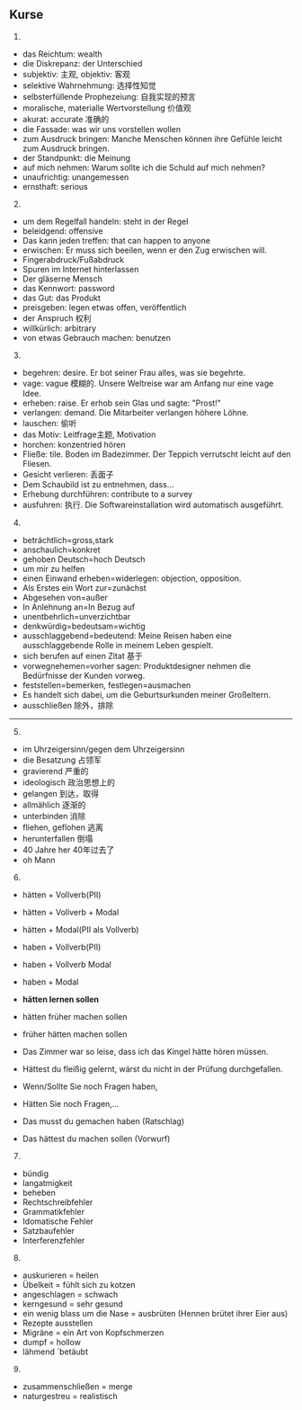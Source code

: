## Kurse
1.
- das Reichtum: wealth
- die Diskrepanz: der Unterschied
- subjektiv: 主观, objektiv: 客观
- selektive Wahrnehmung: 选择性知觉
- selbsterfüllende Prophezeiung: 自我实现的预言
- moralische, materialle Wertvorstellung 价值观
- akurat: accurate 准确的
- die Fassade: was wir uns vorstellen wollen
- zum Ausdruck bringen: Manche Menschen können ihre Gefühle leicht zum Ausdruck bringen.
- der Standpunkt: die Meinung
- auf mich nehmen: Warum sollte ich die Schuld auf mich nehmen?
- unaufrichtig: unangemessen
- ernsthaft: serious
2.
- um dem Regelfall handeln: steht in der Regel
- beleidgend: offensive
- Das kann jeden treffen: that can happen to anyone
- erwischen: Er muss sich beeilen, wenn er den Zug erwischen will.
- Fingerabdruck/Fußabdruck
- Spuren im Internet hinterlassen
- Der gläserne Mensch
- das Kennwort: password
- das Gut: das Produkt
- preisgeben: legen etwas offen, veröffentlich
- der Anspruch 权利
- willkürlich: arbitrary
- von etwas Gebrauch machen: benutzen
3.
- begehren: desire. Er bot seiner Frau alles, was sie begehrte.
- vage: vague 模糊的. Unsere Weltreise war am Anfang nur eine vage Idee.
- erheben: raise. Er erhob sein Glas und sagte: "Prost!"
- verlangen: demand. Die Mitarbeiter verlangen höhere Löhne.
- lauschen: 偷听
- das Motiv: Leitfrage主题, Motivation
- horchen: konzentried hören
- Fließe: tile. Boden im Badezimmer. Der Teppich verrutscht leicht auf den Fliesen.
- Gesicht verlieren: 丢面子
- Dem Schaubild ist zu entnehmen, dass...
- Erhebung durchführen: contribute to a survey
- ausfuhren: 执行. Die Softwareinstallation wird automatisch ausgeführt.
4.
- beträchtlich=gross,stark
- anschaulich=konkret
- gehoben Deutsch=hoch Deutsch
- um mir zu helfen
- einen Einwand erheben=widerlegen: objection, opposition.
- Als Erstes ein Wort zur=zunächst
- Abgesehen von=außer
- In Anlehnung an=In Bezug auf
- unentbehrlich=unverzichtbar
- denkwürdig=bedeutsam=wichtig
- ausschlaggebend=bedeutend: Meine Reisen haben eine ausschlaggebende Rolle in meinem Leben gespielt.
- sich berufen auf einen Zitat 基于
- vorwegnehemen=vorher sagen: Produktdesigner nehmen die Bedürfnisse der Kunden vorweg.
- feststellen=bemerken, festlegen=ausmachen
- Es handelt sich dabei, um die Geburtsurkunden meiner Großeltern.
- ausschließen 除外，排除
------------------------------------
5. 
- im Uhrzeigersinn/gegen dem Uhrzeigersinn
- die Besatzung 占领军
- gravierend 严重的
- ideologisch 政治思想上的
- gelangen 到达，取得
- allmählich 逐渐的
- unterbinden 消除
- fliehen, geflohen 逃离
- herunterfallen 倒塌
- 40 Jahre her 40年过去了
- oh Mann
6.
- hätten + Vollverb(PII)
- hätten + Vollverb + Modal
- hätten + Modal(PII als Vollverb)
- haben + Vollverb(PII)
- haben + Vollverb Modal
- haben + Modal

- **hätten lernen sollen**
- hätten früher machen sollen
- früher hätten machen sollen

- Das Zimmer war so leise, dass ich das Kingel hätte hören müssen.
- Hättest du fleißig gelernt, wärst du nicht in der Prüfung durchgefallen.
- Wenn/Sollte Sie noch Fragen haben,
- Hätten Sie noch Fragen,...
- Das musst du gemachen haben (Ratschlag)
- Das hättest du machen sollen (Vorwurf)
7.  
- bündig
- langatmigkeit
- beheben
- Rechtschreibfehler
- Grammatikfehler
- Idomatische Fehler
- Satzbaufehler
- Interferenzfehler
8.
- auskurieren = heilen
- Übelkeit = fühlt sich zu kotzen
- angeschlagen = schwach
- kerngesund = sehr gesund
- ein wenig blass um die Nase = ausbrüten (Hennen brütet ihrer Eier aus)
- Rezepte ausstellen
- Migräne = ein Art von Kopfschmerzen
- dumpf = hollow
- lähmend ´betäubt
9.
- zusammenschließen = merge
- naturgestreu = realistisch
